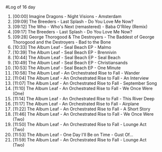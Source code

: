 #Log of 16 day

1. [00:00] Imagine Dragons - Night Visions - Amsterdam
1. [09:09] The Breeders - Last Splash - Do You Love Me Now?
1. [09:12] The Who - Who's Next (remastered) - Baba O'Riley (Remix)
1. [09:17] The Breeders - Last Splash - Do You Love Me Now?
1. [09:28] George Thorogood & The Destroyers - The Baddest of George Thorogood and the Destroyers - Bad to the Bone
1. [10:33] The Album Leaf - Seal Beach EP - Malmo
1. [10:39] The Album Leaf - Seal Beach EP - Brennivin
1. [10:44] The Album Leaf - Seal Beach EP - Seal Beach
1. [10:49] The Album Leaf - Seal Beach EP - Christiansands
1. [10:53] The Album Leaf - Seal Beach EP - One Minute
1. [10:58] The Album Leaf - An Orchestrated Rise to Fall - Wander
1. [11:04] The Album Leaf - An Orchestrated Rise to Fall - An Interview
1. [11:07] The Album Leaf - An Orchestrated Rise to Fall - September Song
1. [11:10] The Album Leaf - An Orchestrated Rise to Fall - We Once Were (One)
1. [11:14] The Album Leaf - An Orchestrated Rise to Fall - This River Deep
1. [11:17] The Album Leaf - An Orchestrated Rise to Fall - Airplane
1. [11:22] The Album Leaf - An Orchestrated Rise to Fall - A Short Story
1. [11:46] The Album Leaf - An Orchestrated Rise to Fall - We Once Were (Two)
1. [11:50] The Album Leaf - An Orchestrated Rise to Fall - Lounge Act (Two)
1. [11:53] The Album Leaf - One Day I'll Be on Time - Gust Of...
1. [11:59] The Album Leaf - An Orchestrated Rise to Fall - Lounge Act (Two)
